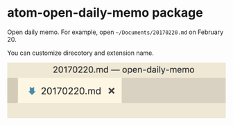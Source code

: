 # atom-open-daily-memo package

Open daily memo. For example, open `~/Documents/20170220.md` on February 20.

You can customize direcotory and extension name.

![screenshot](images/screenshot.png)